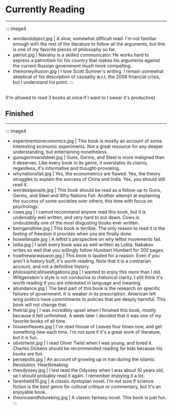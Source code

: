 # Currently Reading

---

::: image4
- wordandobject.jpg | A slow, somewhat difficult read. I'm not familiar enough with the rest of the literature to follow all the arguments, but this is one of my favorite pieces of philosophy so far.
- patriot.jpg | Navalny is a skilled communicator. He works hard to express a patriotism for his country that makes his arguments against the current Russian government much more compelling.
- themoneyillusion.jpg | I love Scott Sumner's writing. I remain somewhat skeptical of his description of causality w.r.t. the 2008 financial crisis, but I understand his point.
:::

\
(I'm allowed to read 3 books at once if I want to I swear it's productive)

## Finished

---

::: image4
- experimentsineconomics.jpg | This book is mostly an account of some interesting economic experiments. Not a great resource for any deeper understanding, but entertaining nonetheless.
- gunsgermsandsteel.jpg | Guns, Germs, and Steel is more maligned than it deserves. Like every book in its genre, it overstates its claims; regardless, it's informative and thought-provoking.
- whynationsfail.jpg | Yes, the econometrics are flawed. Yes, the theory struggles to explain the success of China and India. Yes, you should still read it.
- weirdestpeople.jpg | This book should be read as a follow-up to Guns, Germs, and Steel and Why Nations Fail. Another attempt at explaining the success of some societies over others, this time with  focus on psychology.
- cows.jpg | I cannot recommend anyone read this book, but it is undeniably well written, and very hard to put down. Cows is undoubtedly one of the most disgusting books ever written.
- beingandtime.jpg | This book is terrible. The only reason to read it is the feeling of freedom it provides when you are finally done.
- howelitesate.jpg | A leftist's perspective on why leftist movements fail.
- lolita.jpg | I wish every book was as well written as Lolita. Nabakov writes so well that you willingly follow Humbert Humbert for 300 pages.
- howthewarwaswon.jpg | This book is lauded for a reason. Even if you aren't a history buff, it's worth reading. Note that it is a contrarian account, and not a definitive history.
- philosophicalinvestigations.jpg | I wanted to enjoy this more than I did. Wittgenstein's style is not conducive to rhetorical clarity. I still think it's worth reading if you are interested in language and meaning.
- abundance.jpg | The best part of this book is the research on specific failures of government. It is weaker in its prescription. American left wing politics have commitments to policies that are deeply harmful. This book will not change that.
- thetrial.jpg | I was incredibly upset when I finished this book, mostly because it felt unfinished. A week later I decided that it was one of my favorite books of all time.
- houseofleaves.jpg | I've read House of Leaves four times now, and get something new each time. I'm not sure if it's a great work of literature, but it is fun.
- olivertwist.jpg | I read Oliver Twist when I was young, and loved it. Charles Dickens should be recommended reading for kids because his books are fun.
- persepolis.jpg | An account of growing up in Iran during the Islamic Revolution. Heartbreaking.
- theodyssey.jpg | I last read the Odyssey when I was about 10 years old, so I should probably read it again. I remember enjoying it a lot.
- farenheit415.jpg | A classic dystopian novel. I'm not sure if science fiction is the best genre for cultural critique or commentary, but it's an enjoyable book.
- theonceandfutureking.jpg | A classic fantasy novel. This book is just fun.
:::
